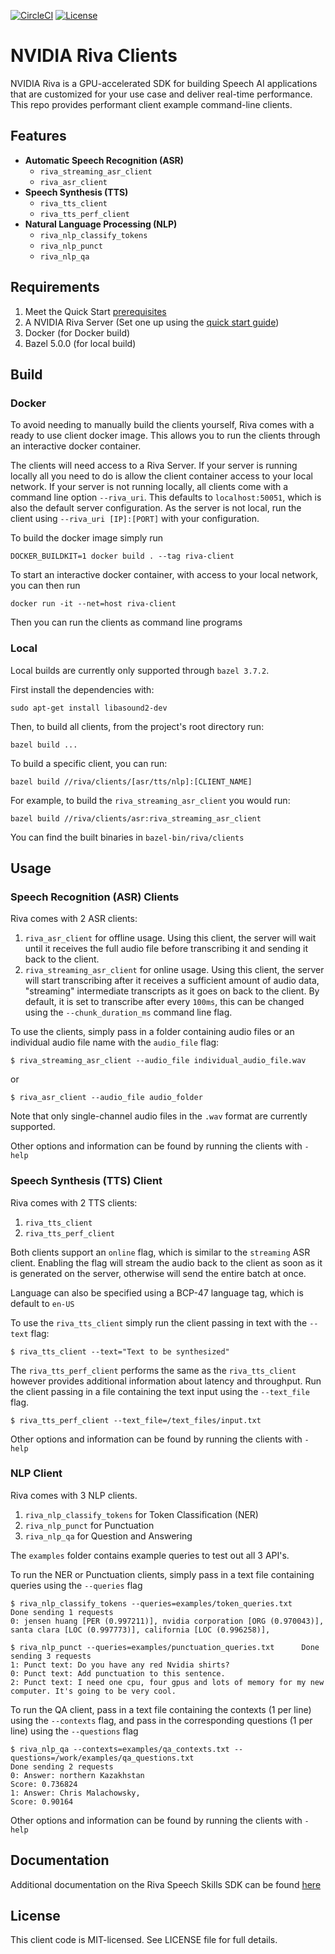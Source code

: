 [![CircleCI](https://circleci.com/gh/nvidia-riva/cpp-clients.svg?style=shield)](https://circleci.com/gh/nvidia-riva/cpp-clients) [![License](https://img.shields.io/badge/license-MIT-green)](https://opensource.org/licenses/MIT)
# NVIDIA Riva Clients

NVIDIA Riva is a GPU-accelerated SDK for building Speech AI applications that are customized for your use case and deliver real-time performance. This repo provides performant client example command-line clients.

## Features

- **Automatic Speech Recognition (ASR)**
    - `riva_streaming_asr_client`
    - `riva_asr_client`
- **Speech Synthesis (TTS)**
    - `riva_tts_client`
    - `riva_tts_perf_client`
- **Natural Language Processing (NLP)**
    - `riva_nlp_classify_tokens`
    - `riva_nlp_punct`
    - `riva_nlp_qa`

## Requirements

1. Meet the Quick Start [prerequisites](https://docs.nvidia.com/deeplearning/riva/user-guide/docs/quick-start-guide.html#prerequisites)
2. A NVIDIA Riva Server (Set one up using the [quick start guide](https://docs.nvidia.com/deeplearning/riva/user-guide/docs/quick-start-guide.html#local-deployment-using-quick-start-scripts))
3. Docker (for Docker build)
4. Bazel 5.0.0 (for local build)

## Build

### Docker

To avoid needing to manually build the clients yourself, Riva comes with a ready to use client docker image. This allows you to run the clients through an interactive docker container.

The clients will need access to a Riva Server. If your server is running locally all you need to do is allow the client container access to your local network. 
If your server is not running locally, all clients come with a command line option `--riva_uri`. This defaults to `localhost:50051`, which is also the default server configuration. As the server is not local, run the client using `--riva_uri [IP]:[PORT]` with your configuration. 

To build the docker image simply run
```
DOCKER_BUILDKIT=1 docker build . --tag riva-client
```
To start an interactive docker container, with access to your local network, you can then run
```
docker run -it --net=host riva-client
```

Then you can run the clients as command line programs


### Local
Local builds are currently only supported through `bazel 3.7.2`. 

First install the dependencies with:
```
sudo apt-get install libasound2-dev
```

Then, to build all clients, from the project's root directory run:
```
bazel build ...
```

To build a specific client, you can run:
```
bazel build //riva/clients/[asr/tts/nlp]:[CLIENT_NAME]
```

For example, to build the `riva_streaming_asr_client` you would run:
```
bazel build //riva/clients/asr:riva_streaming_asr_client
```

You can find the built binaries in `bazel-bin/riva/clients`

## Usage

### Speech Recognition (ASR) Clients
Riva comes with 2 ASR clients:
1. `riva_asr_client` for offline usage. Using this client, the server will wait until it receives the full audio file before transcribing it and sending it back to the client.
2. `riva_streaming_asr_client` for online usage. Using this client, the server will start transcribing after it receives a sufficient amount of audio data, "streaming" intermediate transcripts as it goes on back to the client. By default, it is set to transcribe after every `100ms`, this can be changed using the `--chunk_duration_ms` command line flag.

To use the clients, simply pass in a folder containing audio files or an individual audio file name with the `audio_file` flag:
```
$ riva_streaming_asr_client --audio_file individual_audio_file.wav
```
or
```
$ riva_asr_client --audio_file audio_folder
```
 
Note that only single-channel audio files in the `.wav` format are currently supported.

Other options and information can be found by running the clients with `-help`

### Speech Synthesis (TTS) Client
Riva comes with 2 TTS clients:
1. `riva_tts_client` 
2. `riva_tts_perf_client`

Both clients support an `online` flag, which is similar to the `streaming` ASR client. Enabling the flag will stream the audio back to the client as soon as it is generated on the server, otherwise will send the entire batch at once.

Language can also be specified using a BCP-47 language tag, which is default to `en-US`

To use the `riva_tts_client` simply run the client passing in text with the `--text` flag:
```
$ riva_tts_client --text="Text to be synthesized"
```

The `riva_tts_perf_client` performs the same as the `riva_tts_client` however provides additional information about latency and throughput. Run the client passing in a file containing the text input using the `--text_file` flag.
```
$ riva_tts_perf_client --text_file=/text_files/input.txt
```

Other options and information can be found by running the clients with `-help` 

### NLP Client

Riva comes with 3 NLP clients.
1. `riva_nlp_classify_tokens` for Token Classification (NER)
2. `riva_nlp_punct` for Punctuation
3. `riva_nlp_qa` for Question and Answering

The `examples` folder contains example queries to test out all 3 API's.

To run the NER or Punctuation clients, simply pass in a text file containing queries using the `--queries` flag

```
$ riva_nlp_classify_tokens --queries=examples/token_queries.txt
Done sending 1 requests
0: jensen huang [PER (0.997211)], nvidia corporation [ORG (0.970043)], santa clara [LOC (0.997773)], california [LOC (0.996258)],
```

```
$ riva_nlp_punct --queries=examples/punctuation_queries.txt      Done sending 3 requests
1: Punct text: Do you have any red Nvidia shirts?
0: Punct text: Add punctuation to this sentence.
2: Punct text: I need one cpu, four gpus and lots of memory for my new computer. It's going to be very cool.
```

To run the QA client, pass in a text file containing the contexts (1 per line) using the `--contexts` flag, and pass in the corresponding questions (1 per line) using the `--questions` flag
```
$ riva_nlp_qa --contexts=examples/qa_contexts.txt --questions=/work/examples/qa_questions.txt
Done sending 2 requests
0: Answer: northern Kazakhstan
Score: 0.736824
1: Answer: Chris Malachowsky,
Score: 0.90164
```

Other options and information can be found by running the clients with `-help` 

## Documentation

Additional documentation on the Riva Speech Skills SDK can be found [here](https://docs.nvidia.com/deeplearning/riva/user-guide/docs/)


## License

This client code is MIT-licensed. See LICENSE file for full details.

